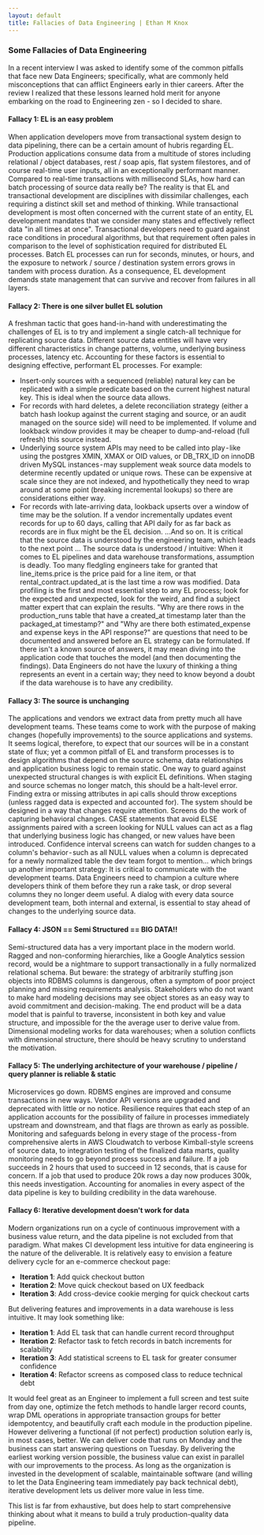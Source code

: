 ```yaml
---
layout: default
title: Fallacies of Data Engineering | Ethan M Knox
---
```



### Some Fallacies of Data Engineering
In a recent interview I was asked to identify some of the common pitfalls that face new Data Engineers; specifically, what are commonly held misconceptions that can afflict Engineers early in thier careers. After the review I realized that these lessons learned hold merit for anyone embarking on the road to Engineering zen - so I decided to share.    


#### Fallacy 1: EL is an easy problem
When application developers move from transactional system design to data pipelining, there can be a certain amount of hubris regarding EL. Production applications consume data from a multitude of stores including relational / object databases, rest / soap apis, flat system filestores, and of course real-time user inputs, all in an exceptionally performant manner. Compared to real-time transactions with millisecond SLAs, how hard can batch processing of source data really be? The reality is that EL and transactional development are disciplines with dissimilar challenges, each requiring a distinct skill set and method of thinking. While transactional development is most often concerned with the current state of an entity, EL development mandates that we consider many states and effectively reflect data "in all times at once". Transactional developers need to guard against race conditions in procedural algorithms, but that requirement often pales in comparison to the level of sophistication required for distributed EL processes. Batch EL processes can run for seconds, minutes, or hours, and the exposure to network / source / destination system errors grows in tandem with process duration. As a consequence, EL development demands state management that can survive and recover from failures in all layers.

#### Fallacy 2: There is one silver bullet EL solution 
A freshman tactic that goes hand-in-hand with underestimating the challenges of EL is to try and implement a single catch-all technique for replicating source data. Different source data entities will have very different characteristics in change patterns, volume, underlying business processes, latency etc. Accounting for these factors is essential to designing effective, performant EL processes. For example: 
- Insert-only sources with a sequenced (reliable) natural key can be replicated with a simple predicate based on the current highest natural key. This is ideal when the source data allows.
- For records with hard deletes, a delete reconciliation strategy (either a batch hash lookup against the current staging and source, or an audit managed on the source side) will need to be implemented. If volume and lookback window provides it may be cheaper to dump-and-reload (full refresh) this source instead.
- Underlying source system APIs may need to be called into play - like using the postgres XMIN, XMAX or OID values, or DB_TRX_ID on innoDB driven MySQL instances - may  supplement weak source data models to determine recently updated or unique rows. These can be expensive at scale since they are not indexed, and hypothetically they need to wrap around at some point (breaking incremental lookups) so there are considerations either way.
- For records with late-arriving data, lookback upserts over a window of time may be the solution. If a vendor incrementally updates event records for up to 60 days, calling that API daily for as far back as records are in flux might be the EL decision.
...And so on. It is critical that the source data is understood by the engineering team, which leads to the next point …
The source data is understood / intuitive: When it comes to EL pipelines and data warehouse transformations, assumption is deadly. Too many fledgling engineers take for granted that line_items.price is the price paid for a line item, or that rental_contract.updated_at is the last time a row was modified. Data profiling is the first and most essential step to any EL process; look for the expected and unexpected, look for the weird, and find a subject matter expert that can explain the results. "Why are there rows in the production_runs table that have a created_at timestamp later than the packaged_at timestamp?" and "Why are there both estimated_expense and expense keys in the API response?" are questions that need to be documented and answered before an EL strategy can be formulated. If there isn't a known source of answers, it may mean diving into the application code that touches the model (and then documenting the findings). Data Engineers do not have the luxury of thinking a thing represents an event in a certain way; they need to know beyond a doubt if the data warehouse is to have any credibility.

#### Fallacy 3: The source is unchanging 
The applications and vendors we extract data from pretty much all have development teams. These teams come to work with the purpose of making changes (hopefully improvements) to the source applications and systems. It seems logical, therefore, to expect that our sources will be in a constant state of flux; yet a common pitfall of EL and transform processes is to design algorithms that depend on the source schema, data relationships and application business logic to remain static. One way to guard against unexpected structural changes is with explicit EL definitions. When staging and source schemas no longer match, this should be a halt-level error. Finding extra or missing attributes in api calls should throw exceptions (unless ragged data is expected and accounted for). The system should be designed in a way that changes require attention. Screens do the work of capturing behavioral changes. CASE statements that avoid ELSE assignments paired with a screen looking for NULL values can act as a flag that underlying business logic has changed, or new values have been introduced. Confidence interval screens can watch for sudden changes to a column's behavior - such as all NULL values when a column is deprecated for a newly normalized table the dev team forgot to mention… which brings up another important strategy: It is critical to communicate with the development teams. Data Engineers need to champion a culture where developers think of them before they run a rake task, or drop several columns they no longer deem useful. A dialog with every data source development team, both internal and external, is essential to stay ahead of changes to the underlying source data.

#### Fallacy 4: JSON == Semi Structured == BIG DATA!!
Semi-structured data has a very important place in the modern world. Ragged and non-conforming hierarchies, like a Google Analytics session record, would be a nightmare to support transactionally in a fully normalized relational schema. But beware: the strategy of arbitrarily stuffing json objects into RDBMS columns is dangerous, often a symptom of poor project planning and missing requirements analysis. Stakeholders who do not want to make hard modeling decisions may see object stores as an easy way to avoid commitment and decision-making. The end product will be a data model that is painful to traverse, inconsistent in both key and value structure, and impossible for the the average user to derive value from. Dimensional modeling works for data warehouses; when a solution conflicts with dimensional structure, there should be heavy scrutiny to understand the motivation.

#### Fallacy 5: The underlying architecture of your warehouse / pipeline / query planner is reliable & static
Microservices go down. RDBMS engines are improved and consume transactions in new ways. Vendor API versions are upgraded and deprecated with little or no notice. Resilience requires that each step of an application accounts for the possibility of failure in processes immediately upstream and downstream, and that flags are thrown as early as possible. Monitoring and safeguards belong in every stage of the process - from comprehensive alerts in AWS Cloudwatch to verbose Kimball-style screens of source data, to integration testing of the finalized data marts, quality monitoring needs to go beyond process success and failure. If a job succeeds in 2 hours that used to succeed in 12 seconds, that is cause for concern. If a job that used to produce 20k rows a day now produces 300k, this needs investigation. Accounting for anomalies in every aspect of the data pipeline is key to building credibility in the data warehouse.

#### Fallacy 6: Iterative development doesn't work for data 
Modern organizations run on a cycle of continuous improvement with a business value return, and the data pipeline is not excluded from that paradigm. What makes CI development less intuitive for data engineering is the nature of the deliverable. It is relatively easy to envision a feature delivery cycle for an e-commerce checkout page:

- **Iteration 1**: Add quick checkout button
- **Iteration 2**: Move quick checkout based on UX feedback
- **Iteration 3**: Add cross-device cookie merging for quick checkout carts

But delivering features and improvements in a data warehouse is less intuitive. It may look something like:
- **Iteration 1**: Add EL task that can handle current record throughput
- **Iteration 2**: Refactor task to fetch records in batch increments for scalability
- **Iteration 3**: Add statistical screens to EL task for greater consumer confidence
- **Iteration 4**: Refactor screens as composed class to reduce technical debt

It would feel great as an Engineer to implement a full screen and test suite from day one, optimize the fetch methods to handle larger record counts, wrap DML operations in appropriate transaction groups for better idempotentcy, and beautifully craft each module in the production pipeline. However delivering a functional (if not perfect) production solution early is, in most cases, better. We can deliver code that runs on Monday and the business can start answering questions on Tuesday. By delivering the earliest working version possible, the business value can exist in parallel with our improvements to the process. As long as the organization is invested in the development of scalable, maintainable software (and willing to let the Data Engineering team immediately pay back technical debt), iterative development lets us deliver more value in less time.

This list is far from exhaustive, but does help to start comprehensive thinking about what it means to build a truly production-quality data pipeline.

